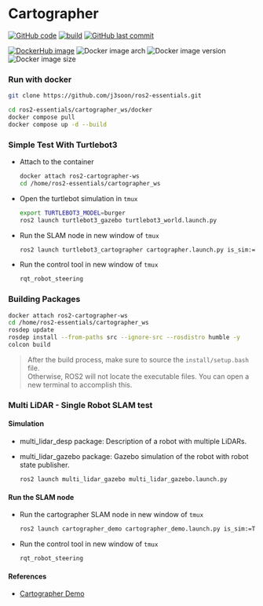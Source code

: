 # Cartographer

[![GitHub code](https://img.shields.io/badge/code-blue?logo=github&label=github)](https://github.com/j3soon/ros2-essentials/tree/main/cartographer_ws)
[![build](https://img.shields.io/github/actions/workflow/status/j3soon/ros2-essentials/build-cartographer-ws.yaml?label=build)](https://github.com/j3soon/ros2-essentials/actions/workflows/build-cartographer-ws.yaml)
[![GitHub last commit](https://img.shields.io/github/last-commit/j3soon/ros2-essentials?path=cartographer_ws)](https://github.com/j3soon/ros2-essentials/commits/main/cartographer_ws)

[![DockerHub image](https://img.shields.io/badge/dockerhub-j3soon/ros2--cartographer--ws-important.svg?logo=docker)](https://hub.docker.com/r/j3soon/ros2-cartographer-ws/tags)
![Docker image arch](https://img.shields.io/badge/arch-amd64_|_arm64-blueviolet)
![Docker image version](https://img.shields.io/docker/v/j3soon/ros2-cartographer-ws)
![Docker image size](https://img.shields.io/docker/image-size/j3soon/ros2-cartographer-ws)

### Run with docker

```bash
git clone https://github.com/j3soon/ros2-essentials.git
```

```bash
cd ros2-essentials/cartographer_ws/docker
docker compose pull
docker compose up -d --build
```

### Simple Test With Turtlebot3

- Attach to the container

  ```sh
  docker attach ros2-cartographer-ws
  cd /home/ros2-essentials/cartographer_ws
  ```
- Open the turtlebot simulation in `tmux`

  ```bash
  export TURTLEBOT3_MODEL=burger
  ros2 launch turtlebot3_gazebo turtlebot3_world.launch.py
  ```
- Run the SLAM node in new window of `tmux`

  ```bash
  ros2 launch turtlebot3_cartographer cartographer.launch.py is_sim:=True
  ```
- Run the control tool in new window of `tmux`

  ```bash
  rqt_robot_steering
  ```

### Building Packages

```sh
docker attach ros2-cartographer-ws
cd /home/ros2-essentials/cartographer_ws
rosdep update
rosdep install --from-paths src --ignore-src --rosdistro humble -y
colcon build
```

> After the build process, make sure to source the `install/setup.bash` file.  
> Otherwise, ROS2 will not locate the executable files. You can open a new terminal to accomplish this.

### Multi LiDAR - Single Robot SLAM test

#### Simulation

- multi_lidar_desp package: Description of a robot with multiple LiDARs.
- multi_lidar_gazebo package: Gazebo simulation of the robot with robot state publisher.

  ```bash
  ros2 launch multi_lidar_gazebo multi_lidar_gazebo.launch.py
  ```

#### Run the SLAM node

- Run the cartographer SLAM node in new window of `tmux`
  ```bash
  ros2 launch cartographer_demo cartographer_demo.launch.py is_sim:=True
  ```

- Run the control tool in new window of `tmux`
  ```bash
  rqt_robot_steering
  ```

#### References

- [Cartographer Demo](https://google-cartographer-ros.readthedocs.io/en/latest/demos.html)
